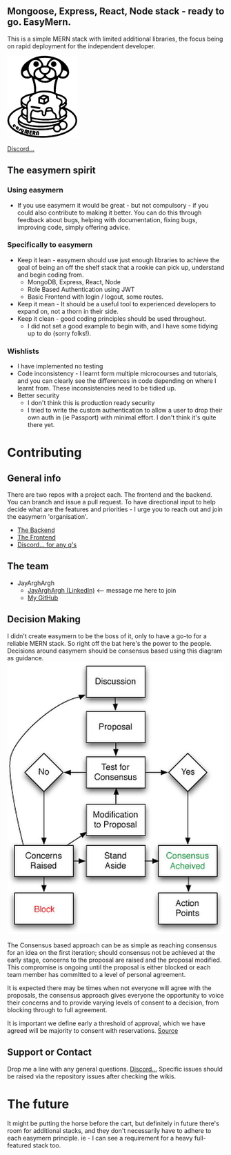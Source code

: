 ## Mongoose, Express, React, Node stack - ready to go. EasyMern.

This is a simple MERN stack with limited additional libraries, the focus being on rapid deployment for the independent
developer.

![Logo](images/easymern_alt_50.png)

[Discord...](https://discord.gg/Sa53aU9fE3)

## The easymern spirit
### Using easymern
- If you use easymern it would be great - but not compulsory - if you could also contribute to making it better.
You can do this through feedback about bugs, helping with documentation, fixing bugs, improving code, simply offering advice.

### Specifically to easymern
- Keep it lean - easymern should use just enough libraries to achieve the goal of being an off the shelf stack that a rookie can pick up, understand and begin coding from.
  - MongoDB, Express, React, Node
  - Role Based Authentication using JWT
  - Basic Frontend with login / logout, some routes.
- Keep it mean - It should be a useful tool to experienced developers to expand on, not a thorn in their side.
- Keep it clean - good coding principles should be used throughout.
  - I did not set a good example to begin with, and I have some tidying up to do (sorry folks!).

### Wishlists

- I have implemented no testing
- Code inconsistency - I learnt form multiple microcourses and tutorials, and you can clearly see the differences in code depending on where I learnt from. These inconsistencies need to be tidied up.
- Better security
  - I don't think this is production ready security
  - I tried to write the custom authentication to allow a user to drop their own auth in (ie Passport) with minimal effort. I don't think it's quite there yet.

# Contributing
## General info
There are two repos with a project each. The frontend and the backend. You can branch and issue a pull request.
To have directional input to help decide what are the features and priorities - I urge you to reach out and join the easymern 'organisation'.
- [The Backend](https://github.com/easymern/be_easymern)
- [The Frontend](https://github.com/easymern/fe_easymern)
- [Discord... for any q's](https://discord.gg/Sa53aU9fE3)

## The team
- JayArghArgh
  - [JayArghArgh (LinkedIn)](https://www.linkedin.com/in/jayarghargh/) <-- message me here to join
  - [My GitHub](https://github.com/jayarghargh)


## Decision Making

I didn't create easymern to be the boss of it, only to have a go-to for a reliable MERN stack.
So right off the bat here's the power to the people. Decisions around easymern should be consensus based using this diagram as guidance.
![Image](images/decision.png)

The Consensus based approach can be as simple as reaching consensus for an idea on the first iteration;
should consensus not be achieved at the early stage, concerns to the proposal are raised and the proposal modified.
This compromise is ongoing until the proposal is either blocked or each team member has committed to a level of personal agreement.

It is expected there may be times when not everyone will agree with the proposals,
the consensus approach gives everyone the opportunity to voice their concerns and to provide varying levels of consent to a decision,
from blocking through to full agreement.

It is important we define early a threshold of approval, which we have agreed will be majority to consent with reservations.
[Source](https://www.plays-in-business.com/consensus-decisioning-how-to-find-minimal-viable-decisions/)

## Support or Contact
Drop me a line with any general questions.
[Discord...](https://discord.gg/Sa53aU9fE3)
Specific issues should be raised via the repository issues after checking the wikis.

# The future
It might be putting the horse before the cart, but definitely in future there's room for additional stacks, and they
don't necessarily have to adhere to each easymern principle. ie - I can see a requirement for a heavy full-featured stack too.
